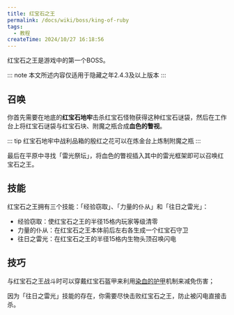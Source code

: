 ```yaml
---
title: 红宝石之王
permalink: /docs/wiki/boss/king-of-ruby
tags:
  - 教程
createTime: 2024/10/27 16:18:56
---
```

红宝石之王是游戏中的第一个BOSS。

::: note
本文所述内容仅适用于隐藏之年2.4.3及以上版本
:::

## 召唤
你首先需要在地底的**红宝石地牢**击杀红宝石怪物获得这种红宝石谜袋，然后在工作台上将红宝石谜袋与红宝石块、附魔之瓶合成**血色的瞥视**。

::: tip
红宝石地牢中战利品箱的殷红之花可以在炼金台上炼制附魔之瓶
:::

最后在平原中寻找「雷光祭坛」，将血色的瞥视插入其中的雷光框架即可以召唤红宝石之王。

## 技能
红宝石之王拥有三个技能：「经验窃取」、「力量的仆从」和「往日之雷光」：

- 经验窃取：使红宝石之王的半径15格内玩家等级清零
- 力量的仆从：在红宝石之王本体前后左右各生成一个红宝石守卫
- 往日之雷光：在红宝石之王的半径15格内生物头顶召唤闪电

## 技巧
与红宝石之王战斗时可以穿戴红宝石盔甲来利用[染血的护甲](/docs/wiki/gameplay/blood-armor)机制来减免伤害；

因为「往日之雷光」技能的存在，你需要尽快击败红宝石之王，防止被闪电直接击杀。